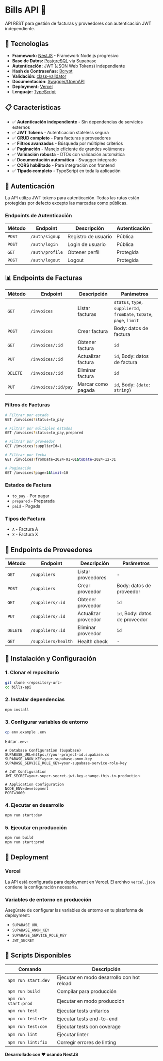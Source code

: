 # Bills API 🧾

API REST para gestión de facturas y proveedores con autenticación JWT independiente.

## 🚀 Tecnologías

- **Framework:** [NestJS](https://nestjs.com/) - Framework Node.js progresivo
- **Base de Datos:** [PostgreSQL](https://www.postgresql.org/) via Supabase
- **Autenticación:** JWT (JSON Web Tokens) independiente
- **Hash de Contraseñas:** [Bcrypt](https://github.com/dcodeIO/bcrypt.js)
- **Validación:** [class-validator](https://github.com/typestack/class-validator)
- **Documentación:** [Swagger/OpenAPI](https://swagger.io/)
- **Deployment:** [Vercel](https://vercel.com/)
- **Lenguaje:** [TypeScript](https://www.typescriptlang.org/)

## 📋 Características

- ✅ **Autenticación independiente** - Sin dependencias de servicios externos
- ✅ **JWT Tokens** - Autenticación stateless segura
- ✅ **CRUD completo** - Para facturas y proveedores
- ✅ **Filtros avanzados** - Búsqueda por múltiples criterios
- ✅ **Paginación** - Manejo eficiente de grandes volúmenes
- ✅ **Validación robusta** - DTOs con validación automática
- ✅ **Documentación automática** - Swagger integrado
- ✅ **CORS habilitado** - Para integración con frontend
- ✅ **Tipado completo** - TypeScript en toda la aplicación

## 🔐 Autenticación

La API utiliza JWT tokens para autenticación. Todas las rutas están protegidas por defecto excepto las marcadas como públicas.

### Endpoints de Autenticación

| Método | Endpoint | Descripción | Autenticación |
|--------|----------|-------------|---------------|
| `POST` | `/auth/signup` | Registro de usuario | Pública |
| `POST` | `/auth/login` | Login de usuario | Pública |
| `GET` | `/auth/profile` | Obtener perfil | Protegida |
| `POST` | `/auth/logout` | Logout | Protegida |

## 📊 Endpoints de Facturas

| Método | Endpoint | Descripción | Parámetros |
|--------|----------|-------------|------------|
| `GET` | `/invoices` | Listar facturas | `status`, `type`, `supplierId`, `fromDate`, `toDate`, `page`, `limit` |
| `POST` | `/invoices` | Crear factura | Body: datos de factura |
| `GET` | `/invoices/:id` | Obtener factura | `id` |
| `PUT` | `/invoices/:id` | Actualizar factura | `id`, Body: datos de factura |
| `DELETE` | `/invoices/:id` | Eliminar factura | `id` |
| `PUT` | `/invoices/:id/pay` | Marcar como pagada | `id`, Body: `{date: string}` |

### Filtros de Facturas

```bash
# Filtrar por estado
GET /invoices?status=to_pay

# Filtrar por múltiples estados
GET /invoices?status=to_pay,prepared

# Filtrar por proveedor
GET /invoices?supplierId=1

# Filtrar por fecha
GET /invoices?fromDate=2024-01-01&toDate=2024-12-31

# Paginación
GET /invoices?page=1&limit=10
```

### Estados de Factura

- `to_pay` - Por pagar
- `prepared` - Preparada
- `paid` - Pagada

### Tipos de Factura

- `A` - Factura A
- `X` - Factura X

## 🏢 Endpoints de Proveedores

| Método | Endpoint | Descripción | Parámetros |
|--------|----------|-------------|------------|
| `GET` | `/suppliers` | Listar proveedores | - |
| `POST` | `/suppliers` | Crear proveedor | Body: datos de proveedor |
| `GET` | `/suppliers/:id` | Obtener proveedor | `id` |
| `PUT` | `/suppliers/:id` | Actualizar proveedor | `id`, Body: datos de proveedor |
| `DELETE` | `/suppliers/:id` | Eliminar proveedor | `id` |
| `GET` | `/suppliers/health` | Health check | - |

## 🚀 Instalación y Configuración

### 1. Clonar el repositorio
```bash
git clone <repository-url>
cd bills-api
```

### 2. Instalar dependencias
```bash
npm install
```

### 3. Configurar variables de entorno
```bash
cp env.example .env
```

Editar `.env`:
```env
# Database Configuration (Supabase)
SUPABASE_URL=https://your-project-id.supabase.co
SUPABASE_ANON_KEY=your-supabase-anon-key
SUPABASE_SERVICE_ROLE_KEY=your-supabase-service-role-key

# JWT Configuration
JWT_SECRET=your-super-secret-jwt-key-change-this-in-production

# Application Configuration
NODE_ENV=development
PORT=3000
```

### 4. Ejecutar en desarrollo
```bash
npm run start:dev
```

### 5. Ejecutar en producción
```bash
npm run build
npm run start:prod
```

## 🚀 Deployment

### Vercel
La API está configurada para deployment en Vercel. El archivo `vercel.json` contiene la configuración necesaria.

### Variables de entorno en producción
Asegúrate de configurar las variables de entorno en tu plataforma de deployment:
- `SUPABASE_URL`
- `SUPABASE_ANON_KEY`
- `SUPABASE_SERVICE_ROLE_KEY`
- `JWT_SECRET`

## 🔧 Scripts Disponibles

| Comando | Descripción |
|---------|-------------|
| `npm run start:dev` | Ejecutar en modo desarrollo con hot reload |
| `npm run build` | Compilar para producción |
| `npm run start:prod` | Ejecutar en modo producción |
| `npm run test` | Ejecutar tests unitarios |
| `npm run test:e2e` | Ejecutar tests end-to-end |
| `npm run test:cov` | Ejecutar tests con coverage |
| `npm run lint` | Ejecutar linter |
| `npm run lint:fix` | Corregir errores de linting |

**Desarrollado con ❤️ usando NestJS**
